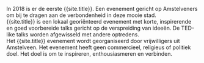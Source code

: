 In 2018 is er de eerste {{site.title}}. Een evenement gericht op Amstelveners om bij te dragen aan de verbondenheid in deze mooie stad.<br>
{{site.title}} is een lokaal georiënteerd evenement met korte, inspirerende en goed voorbereide talks gericht op de verspreiding van ideeën. De TED-like talks worden afgewisseld met andere optredens.<br>
Het {{site.title}} evenement wordt georganiseerd door vrijwilligers uit Amstelveen. Het evenement heeft geen commercieel, religieus of politiek doel. Het doel is om te inspireren, enthousiasmeren en verbinden.
